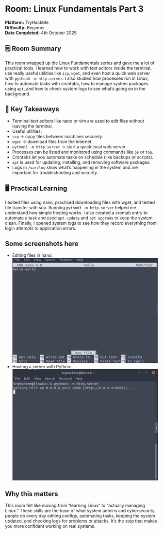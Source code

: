 # Room: Linux Fundamentals Part 3  
**Platform:** TryHackMe  
**Difficulty:** Beginner  
**Date Completed:** 4th October 2025  

## 🗒️ Room Summary
This room wrapped up the Linux Fundamentals series and gave me a lot of practical tools. I learned how to work with text editors inside the terminal, use really useful utilities like `scp`, `wget`, and even host a quick web server with `python3 -m http.server`. I also studied how processes run in Linux, how to automate tasks with crontabs, how to manage system packages using `apt`, and how to check system logs to see what’s going on in the background.  

## 🔑 Key Takeaways
- Terminal text editors like nano or vim are used to edit files without leaving the terminal.  
- Useful utilities:  
- `scp` → copy files between machines securely.  
- `wget` → download files from the internet.  
- `python3 -m http.server` → start a quick local web server.  
- Processes can be listed and monitored using commands like `ps` or `top`.  
- Crontabs let you automate tasks on schedule (like backups or scripts).  
- `apt` is used for updating, installing, and removing software packages.  
- Logs in `/var/log` show what’s happening in the system and are important for troubleshooting and security.  

## 🖥️ Practical Learning
I edited files using nano, practiced downloading files with wget, and tested file transfer with scp. Running `python3 -m http.server` helped me understand how simple hosting works. I also created a crontab entry to automate a task and used `apt update` and `apt upgrade` to keep the system clean. Finally, I opened system logs to see how they record everything from login attempts to application errors.  

## Some screenshots here
- Editing files in nano:  
![Linux-nano](/images/linux-nano.png)  
- Hosting a server with Python:  
![Linux-httpserver](/images/linux-httpserver.png)  

## Why this matters
This room felt like moving from “learning Linux” to “actually managing Linux.” These skills are the base of what system admins and cybersecurity people do every day editing configs, automating tasks, keeping the system updated, and checking logs for problems or attacks. It’s the step that makes you more confident working on real systems.
